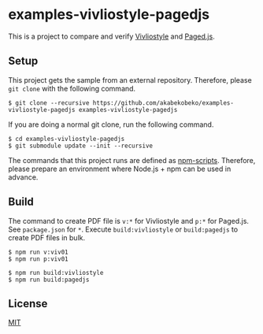 # examples-vivliostyle-pagedjs

This is a project to compare and verify [Vivliostyle](https://vivliostyle.org/) and [Paged.js](https://www.pagedjs.org/).

## Setup

This project gets the sample from an external repository. Therefore, please `git clone` with the following command.

```
$ git clone --recursive https://github.com/akabekobeko/examples-vivliostyle-pagedjs examples-vivliostyle-pagedjs
```

If you are doing a normal git clone, run the following command.

```
$ cd examples-vivliostyle-pagedjs
$ git submodule update --init --recursive
```

The commands that this project runs are defined as [npm-scripts](https://docs.npmjs.com/misc/scripts). Therefore, please prepare an environment where Node.js + npm can be used in advance.

## Build

The command to create PDF file is `v:*` for Vivliostyle and `p:*` for Paged.js. See `package.json` for `*`. Execute `build:vivliostyle` or `build:pagedjs` to create PDF files in bulk.

```
$ npm run v:viv01
$ npm run p:viv01

$ npm run build:vivliostyle
$ npm run build:pagedjs
```

## License

[MIT](LICENSE)
